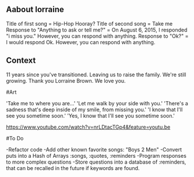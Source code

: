 
## Aabout lorraine

Title of first song = Hip-Hop Hooray?
Title of second song = Take me
Response to "Anything to ask or tell me?" = On August 6, 2015, I responded "i miss you." However, you can respond with anything.
Response to "Ok?" = I would respond Ok. However, you can respond with anything.

## Context

11 years since you've transitioned.
Leaving us to raise the family.
We're still growing.
Thank you Lorraine Brown.  We love you.

#Art

'Take me to where you are...'
'Let me walk by your side with you.'
'There's a sadness that's deep inside of my smile, from missing you.'
'I know that I'll see you sometime soon.'
'Yes, I know that I'll see you sometime soon.'

https://www.youtube.com/watch?v=nrLDtacTGp4&feature=youtu.be

#To Do

-Refactor code
-Add other known favorite songs: "Boys 2 Men"
-Convert puts into a Hash of Arrays :songs, :quotes, :reminders
-Program responses to more complex questions
-Store questions into a database of :reminders, that can be recalled in the future if keywords are found.
